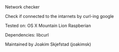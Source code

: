 Network checker

Check if connected to the intarnets by curl-ing google

Tested on:
OS X Mountain Lion
Raspberian

Dependencies:
libcurl

Maintained by Joakim Skjefstad (joakimsk)
